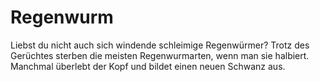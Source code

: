 # Regenwurm

Liebst du nicht auch sich windende schleimige Regenwürmer? Trotz des Gerüchtes
sterben die meisten Regenwurmarten, wenn man sie halbiert. Manchmal überlebt der
Kopf und bildet einen neuen Schwanz aus.
